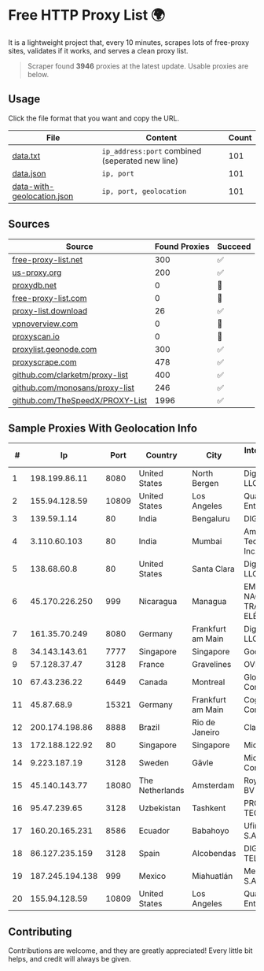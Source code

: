 
# Free HTTP Proxy List 🌍

It is a lightweight project that, every 10 minutes, scrapes lots of free-proxy sites, validates if it works, and serves a clean proxy list.


> Scraper found **3946** proxies at the latest update. Usable proxies are below.

## Usage

Click the file format that you want and copy the URL.


|File|Content|Count|
|----|-------|-----|
|[data.txt](https://raw.githubusercontent.com/themiralay/Proxy-List-World/master/data.txt)|`ip_address:port` combined (seperated new line)|101|
|[data.json](https://raw.githubusercontent.com/themiralay/Proxy-List-World/master/data.json)|`ip, port`|101|
|[data-with-geolocation.json](https://raw.githubusercontent.com/themiralay/Proxy-List-World/master/data-with-geolocation.json)|`ip, port, geolocation`|101|

## Sources

|Source|Found Proxies|Succeed|
|------|-------------|-------|
|[free-proxy-list.net](https://free-proxy-list.net)|300|✅|
|[us-proxy.org](https://www.us-proxy.org)|200|✅|
|[proxydb.net](http://proxydb.net)|0|🚫|
|[free-proxy-list.com](https://free-proxy-list.com/?page=&port=&type%5B%5D=http&type%5B%5D=https&up_time=0&search=Search)|0|🚫|
|[proxy-list.download](https://www.proxy-list.download/HTTP)|26|✅|
|[vpnoverview.com](https://vpnoverview.com/privacy/anonymous-browsing/free-proxy-servers)|0|🚫|
|[proxyscan.io](https://www.proxyscan.io)|0|🚫|
|[proxylist.geonode.com](https://proxylist.geonode.com/api/proxy-list?limit=300&page=1&sort_by=lastChecked&sort_type=desc&protocols=http,https)|300|✅|
|[proxyscrape.com](https://api.proxyscrape.com/v2/?request=displayproxies&protocol=http&timeout=10000&country=all&ssl=all&anonymity=all)|478|✅|
|[github.com/clarketm/proxy-list](https://raw.githubusercontent.com/clarketm/proxy-list/master/proxy-list-raw.txt)|400|✅|
|[github.com/monosans/proxy-list](https://raw.githubusercontent.com/monosans/proxy-list/main/proxies/http.txt)|246|✅|
|[github.com/TheSpeedX/PROXY-List](https://raw.githubusercontent.com/TheSpeedX/PROXY-List/master/http.txt)|1996|✅|


## Sample Proxies With Geolocation Info

|#|Ip|Port|Country|City|Internet Service Provider|
|-|--|----|-------|----|-------------------------|
|1|198.199.86.11|8080|United States|North Bergen|DigitalOcean, LLC|
|2|155.94.128.59|10809|United States|Los Angeles|QuadraNet Enterprises LLC|
|3|139.59.1.14|80|India|Bengaluru|DIGITALOCEAN|
|4|3.110.60.103|80|India|Mumbai|Amazon Technologies Inc.|
|5|138.68.60.8|80|United States|Santa Clara|DigitalOcean, LLC|
|6|45.170.226.250|999|Nicaragua|Managua|EMPRESA NACIONAL DE TRANSMISIÓN ELÉCTRICA|
|7|161.35.70.249|8080|Germany|Frankfurt am Main|DigitalOcean, LLC|
|8|34.143.143.61|7777|Singapore|Singapore|Google LLC|
|9|57.128.37.47|3128|France|Gravelines|OVH SAS|
|10|67.43.236.22|6449|Canada|Montreal|GloboTech Communications|
|11|45.87.68.9|15321|Germany|Frankfurt am Main|Cogent Communications|
|12|200.174.198.86|8888|Brazil|Rio de Janeiro|Claro S.A|
|13|172.188.122.92|80|Singapore|Singapore|Microsoft|
|14|9.223.187.19|3128|Sweden|Gävle|Microsoft Corporation|
|15|45.140.143.77|18080|The Netherlands|Amsterdam|RoyaleHosting BV|
|16|95.47.239.65|3128|Uzbekistan|Tashkent|PRO DATA-TECH Ltd.|
|17|160.20.165.231|8586|Ecuador|Babahoyo|Ufinet Panama S.A.|
|18|86.127.235.159|3128|Spain|Alcobendas|DIGI SPAIN TELECOM|
|19|187.245.194.138|999|Mexico|Miahuatlán|Mega Cable, S.A. de C.V.|
|20|155.94.128.59|10809|United States|Los Angeles|QuadraNet Enterprises LLC|



## Contributing

Contributions are welcome, and they are greatly appreciated! Every
little bit helps, and credit will always be given.

